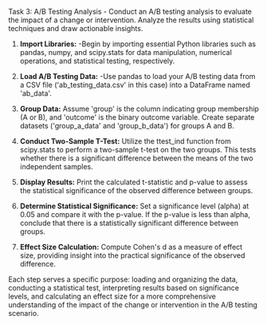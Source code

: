 Task 3: A/B Testing Analysis - 
Conduct an A/B testing analysis to evaluate the impact of a change or intervention. Analyze the results using statistical techniques and draw actionable insights.

1. **Import Libraries:**
    -Begin by importing essential Python libraries such as pandas, numpy, and scipy.stats for data manipulation, numerical operations, and statistical testing, respectively.

3. **Load A/B Testing Data:**
    -Use pandas to load your A/B testing data from a CSV file ('ab_testing_data.csv' in this case) into a DataFrame named 'ab_data'.

5. **Group Data:** Assume 'group' is the column indicating group membership (A or B), and 'outcome' is the binary outcome variable. Create separate datasets ('group_a_data' and 'group_b_data') for groups A and B.

6. **Conduct Two-Sample T-Test:** Utilize the ttest_ind function from scipy.stats to perform a two-sample t-test on the two groups. This tests whether there is a significant difference between the means of the two independent samples.

7. **Display Results:** Print the calculated t-statistic and p-value to assess the statistical significance of the observed difference between groups.

8. **Determine Statistical Significance:** Set a significance level (alpha) at 0.05 and compare it with the p-value. If the p-value is less than alpha, conclude that there is a statistically significant difference between groups.

9. **Effect Size Calculation:** Compute Cohen's d as a measure of effect size, providing insight into the practical significance of the observed difference.

Each step serves a specific purpose: loading and organizing the data, conducting a statistical test, interpreting results based on significance levels, and calculating an effect size for a more comprehensive understanding of the impact of the change or intervention in the A/B testing scenario.
